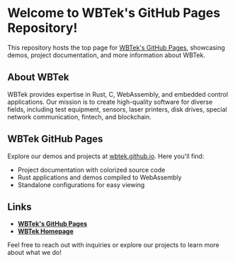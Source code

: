 # Welcome to WBTek's GitHub Pages Repository!

This repository hosts the top page for [WBTek's GitHub Pages](https://wbtek.github.io), showcasing demos, project documentation, and more information about WBTek.

## About WBTek

WBTek provides expertise in Rust, C, WebAssembly, and embedded control applications. Our mission is to create high-quality software for diverse fields, including test equipment, sensors, laser printers, disk drives, special network communication, fintech, and blockchain.

## WBTek GitHub Pages

Explore our demos and projects at [wbtek.github.io](https://wbtek.github.io). Here you'll find:

- Project documentation with colorized source code
- Rust applications and demos compiled to WebAssembly
- Standalone configurations for easy viewing

## Links

- **[WBTek's GitHub Pages](https://wbtek.github.io)**
- **[WBTek Homepage](https://wbtek.net)**

Feel free to reach out with inquiries or explore our projects to learn more about what we do!
